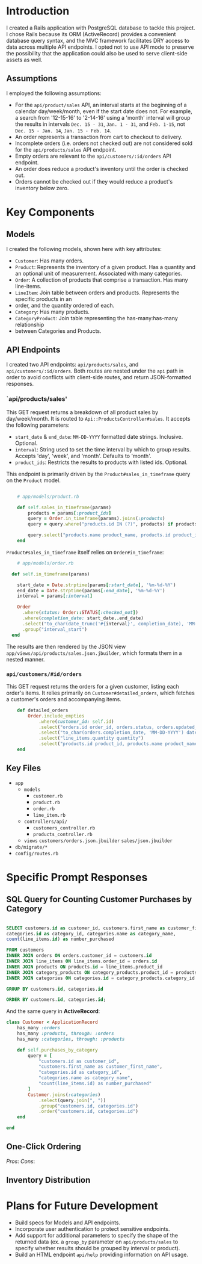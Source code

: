 # Introduction

I created a Rails application with PostgreSQL database to tackle this project. I
chose Rails because its ORM (ActiveRecord) provides a convenient database query
syntax, and the MVC framework facilitates DRY access to data across multiple API
endpoints. I opted not to use API mode to preserve the possibility that the
application could also be used to serve client-side assets as well.

## Assumptions

I employed the following assumptions: 

- For the `api/product/sales` API, an interval starts at the beginning of a
calendar day/week/month, even if the start date does not. For example, a search
from '12-15-16' to '2-14-16' using a 'month' interval will group the results in
intervals `Dec. 15 - 31`, `Jan. 1 - 31`, and `Feb. 1-15`, not `Dec. 15 - Jan. 14`, `Jan.
15 - Feb. 14`.
- An order represents a transaction from cart to checkout to delivery.
- Incomplete orders (i.e. orders not checked out) are not considered sold for the
`api/products/sales` API endpoint.
- Empty orders are relevant to the `api/customers/:id/orders` API endpoint.
- An order does reduce a product's inventory until the order is checked out.
- Orders cannot be checked out if they would reduce a product's inventory below zero.

# Key Components

## Models

I created the following models, shown here with key attributes:
- `Customer`: Has many orders.
- `Product`: Represents the inventory of a given product. Has a quantity and an 
optional unit of measurement. Associated with many categories.
- `Order`: A collection of products that comprise a transaction. Has many line-items.
- `LineItem`: Join table between orders and products. Represents the specific products in an
- order, and the quantity ordered of each.
- `Category`: Has many products.
- `CategoryProduct`: Join table representing the has-many:has-many relationship
- between Categories and Products.

## API Endpoints

I created two API endpoints: `api/products/sales`, and
`api/customers/:id/orders`. Both routes are nested under the `api` path in order
to avoid conflicts with client-side routes, and return JSON-formatted responses.

### `api/products/sales'

This GET request returns a breakdown of all product sales by day/week/month. It
is routed to `Api::ProductsController#sales`. It accepts the following parameters:
- `start_date` & `end_date`: `MM-DD-YYYY` formatted date strings. Inclusive. Optional.
- `interval`: String used to set the time interval by which to group results. Accepts 'day',
'week', and 'month'. Defaults to 'month'. 
- `product_ids`: Restricts the results to products with listed ids. Optional.

This endpoint is primarily driven by the `Product#sales_in_timeframe` query on the `Product` model.

```rb

	# app/models/product.rb

	def self.sales_in_timeframe(params)
		products = params[:product_ids]
		query = Order.in_timeframe(params).joins(:products)
		query = query.where("products.id IN (?)", products) if products

		query.select("products.name product_name, products.id product_id, sum(line_items.quantity) units_sold, products.unit").group("products.id")
	end
```

`Product#sales_in_timeframe` itself relies on `Order#in_timeframe`:

```rb
	# app/models/order.rb

  def self.in_timeframe(params)

    start_date = Date.strptime(params[:start_date], '%m-%d-%Y') 
    end_date = Date.strptime(params[:end_date], '%m-%d-%Y')
    interval = params[:interval]

    Order
      .where(status: Order::STATUS[:checked_out])
      .where(completion_date: start_date..end_date)
      .select("to_char(date_trunc('#{interval}', completion_date), 'MM-DD-YYYY') as interval_start")
      .group("interval_start")
  end
```

The results are then rendered by the JSON view `app/views/api/products/sales.json.jbuilder`, which formats them in a nested manner.


### `api/customers/#id/orders`

This GET request returns the orders for a given customer, listing each order's items. It relies primarily on `Customer#detailed_orders`, which fetches a customer's orders and accompanying items.

```rb
	def detailed_orders
		Order.include_empties
			.where(customer_id: self.id)
			.select("orders.id order_id, orders.status, orders.updated_at")
			.select("to_char(orders.completion_date, 'MM-DD-YYYY') date_completed")
			.select("line_items.quantity quantity")
			.select("products.id product_id, products.name product_name, products.unit unit")
	end
```

## Key Files

- `app`
	- `models`
		- `customer.rb`
		- `product.rb`
		- `order.rb`
		- `line_item.rb`
	- `controllers/api/`
		- `customers_controller.rb`
		- `products_controller.rb`
	- `views`
		`customers/orders.json.jbuilder`
		`sales/json.jbuilder`
- `db/migrate/*`
- `config/routes.rb`

# Specific Prompt Responses

## SQL Query for Counting Customer Purchases by Category

```sql

SELECT customers.id as customer_id, customers.first_name as customer_first_name,
categories.id as category_id, categories.name as category_name,
count(line_items.id) as number_purchased 

FROM customers 
INNER JOIN orders ON orders.customer_id = customers.id 
INNER JOIN line_items ON line_items.order_id = orders.id 
INNER JOIN products ON products.id = line_items.product_id 
INNER JOIN category_products ON category_products.product_id = products.id 
INNER JOIN categories ON categories.id = category_products.category_id 

GROUP BY customers.id, categories.id

ORDER BY customers.id, categories.id;

```

And the same query in **ActiveRecord**: 

```rb
class Customer < ApplicationRecord
	has_many :orders
	has_many :products, through: :orders
	has_many :categories, through: :products

	def self.purchases_by_category
		query = [
			"customers.id as customer_id",
			"customers.first_name as customer_first_name",
			"categories.id as category_id",
			"categories.name as category_name",
			"count(line_items.id) as number_purchased"
		]
		Customer.joins(:categories)
			.select(query.join(", "))
			.group("customers.id, categories.id")
			.order("customers.id, categories.id")
	end

end
```

## One-Click Ordering

*Pros*:
*Cons*:

## Inventory Distribution



# Plans for Future Development

- Build specs for Models and API endpoints.
- Incorporate user authentication to protect sensitive endpoints.
- Add support for additional parameters to specify the shape of the returned data
(ex. a `group_by` parameter on `api/products/sales` to specify whether results
should be grouped by interval or product).
- Build an HTML endpoint `api/help` providing information on API usage.